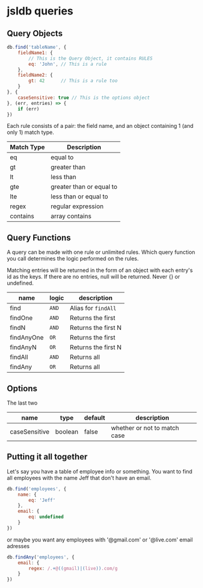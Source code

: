 # jsldb queries

## Query Objects

```javascript
db.find('tableName', {
    fieldName1: {
        // This is the Query Object, it contains RULES
        eq: 'John', // This is a rule
    },
    fieldName2: {
        gt: 42      // This is a rule too
    }
}, {
    caseSensitive: true // This is the options object
}, (err, entries) => {
    if (err)
})
```
Each rule consists of a pair: the field name, and an object containing 1 (and only 1) match type.

|Match Type|Description|
|----------|-----------|
|eq|equal to|
|gt|greater than|
|lt|less than|
|gte|greater than or equal to|
|lte|less than or equal to|
|regex|regular expression|
|contains|array contains|

## Query Functions

A query can be made with one rule or unlimited rules.
Which query function you call determines the logic performed on the rules.

Matching entries will be returned in the form of an object with each entry's id as the keys.
If there are no entries, null will be returned.
Never {} or undefined.

|name|logic|description|
|-|-|-|
|find|`AND`|Alias for `findAll`|
|findOne|`AND`|Returns the first|
|findN|`AND`|Returns the first N|
|findAnyOne|`OR`|Returns the first|
|findAnyN|`OR`|Returns the first N|
|findAll|`AND`|Returns all|
|findAny|`OR`|Returns all|

## Options

The last two 

|name|type|default|description|
|-|-|-|-|
|caseSensitive|boolean|false|whether or not to match case|


## Putting it all together

Let's say you have a table of employee info or something.
You want to find all employees with the name Jeff that don't have an email.

```javascript
db.find('employees', {
    name: {
        eq: 'Jeff'
    },
    email: {
        eq: undefined
    }
})
```

or maybe you want any employees with '@gmail.com' or '@live.com' email adresses 

```javascript
db.findAny('employees', {
    email: {
        regex: /.+@((gmail)|(live)).com/g
    }
})
```